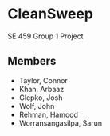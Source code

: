 # CleanSweep
SE 459 Group 1 Project

## Members
- Taylor, Connor
- Khan, Arbaaz
- Glepko, Josh
- Wolf, John
- Rehman, Hamood
- Worransangasilpa, Sarun

